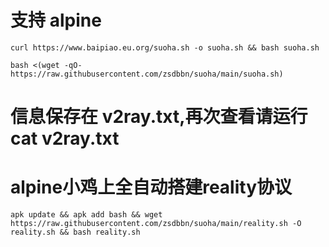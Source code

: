 # 支持 alpine
```
curl https://www.baipiao.eu.org/suoha.sh -o suoha.sh && bash suoha.sh
```

```
bash <(wget -qO- https://raw.githubusercontent.com/zsdbbn/suoha/main/suoha.sh)
```

# 信息保存在 v2ray.txt,再次查看请运行 cat v2ray.txt

# alpine小鸡上全自动搭建reality协议
```
apk update && apk add bash && wget https://raw.githubusercontent.com/zsdbbn/suoha/main/reality.sh -O reality.sh && bash reality.sh
```

